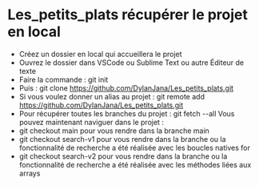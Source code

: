 # Les_petits_plats récupérer le projet en local
- Créez un dossier en local qui accueillera le projet
- Ouvrez le dossier dans VSCode ou Sublime Text ou autre Éditeur de texte
- Faire la commande : git init
- Puis : git clone https://github.com/DylanJana/Les_petits_plats.git
- Si vous voulez donner un alias au projet : git remote add <alias> https://github.com/DylanJana/Les_petits_plats.git
 - Pour récupérer toutes les branches du projet : git fetch --all
  Vous pouvez maintenant naviguer dans le projet :
  - git checkout main pour vous rendre dans la branche main
  - git checkout search-v1 pour vous rendre dans la branche ou la fonctionnalité de recherche a été réalisée avec les boucles natives for
  - git checkout search-v2 pour vous rendre dans la branche ou la fonctionnalité de recherche a été réalisée avec les méthodes liées aux arrays
  
